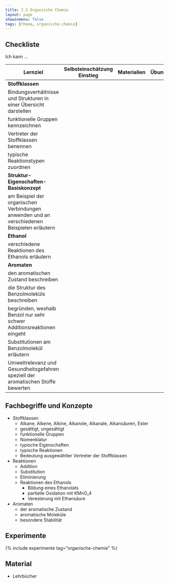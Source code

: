 ```yaml
---
title: 2.2 Organische Chemie
layout: page
showinmenu: false
tags: [thema, organische-chemie]
---
```


## Checkliste

Ich kann ...

| Lernziel | Selbsteinschätzung <br />Einstieg | Materialien | Übungen | Selbsteinschätzung <br />Ausstieg |
| ---   | ---      | ---         | ---     | ---      |
| **Stoffklassen** | | | | |
| Bindungsverhältnisse und Strukturen in einer Übersicht darstellen | | | | |
| funktionelle Gruppen kennzeichnen | | | | |
| Vertreter der Stoffklassen benennen | | | | |
| typische Reaktionstypen zuordnen | | | | |
| **Struktur-Eigenschaften-Basiskonzept** | | | | |
| am Beispiel der organischen Verbindungen anwenden und an verschiedenen Beispielen erläutern | | | | |
| **Ethanol** | | | | |
| verschiedene Reaktionen des Ethanols erläutern | | | | |
| **Aromaten** | | | | |
| den aromatischen Zustand beschreiben | | | | |
| die Struktur des Benzolmoleküls beschreiben | | | | |
| begründen, weshalb Benzol nur sehr schwer Additionsreaktionen eingeht | | | | |
| Substitutionen am Benzolmolekül erläutern | | | | |
| Umweltrelevanz und Gesundheitsgefahren speziell der aromatischen Stoffe bewerten | | | | |

## Fachbegriffe und Konzepte

- Stoffklassen
	- Alkane, Alkene, Alkine, Alkanole, Alkanale, Alkansäuren, Ester
	- gesättigt, ungesättigt
	- funktionelle Gruppen
	- Nomenklatur
	- typische Eigenschaften
	- typische Reaktionen
	- Bedeutung ausgewählter Vertreter der Stoffklassen
- Reaktionen
	- Addition
	- Substitution
	- Eliminierung
	- Reaktionen des Ethanols
		- Bildung eines Ethanolats
		- partielle Oxidation mit KMnO_4
		- Veresterung mit Ethansäure
- Aromaten
	- der aromatische Zustand
	- aromatische Moleküle
	- besondere Stabilität

## Experimente

{% include experimente tag="organische-chemie" %}

## Material

- Lehrbücher


